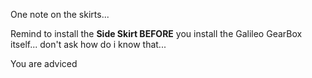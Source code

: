 One note on the skirts...

Remind to install the **Side Skirt BEFORE** you install the Galileo GearBox itself... don't ask how do i know that...

You are adviced
